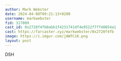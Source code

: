 ```yaml
---
author: Mark Webster
date: 2024-04-08T09:21:13+0200
username: markwebster
fid: 317009
cast_id: 0x2720f4fb0abb1f4231741df4e9522f7ff40854a1
cast: https://farcaster.xyz/markwebster/0x2720f4fb
image: https://i.imgur.com/jAWTCiK.png
layout: post
---
```


DSH

<img src='https://i.imgur.com/jAWTCiK.png' alt='' referrerpolicy='no-referrer'/>
